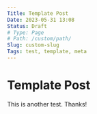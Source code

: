 ```yaml
---
Title: Template Post
Date: 2023-05-31 13:08
Status: Draft
# Type: Page
# Path: /custom/path/
Slug: custom-slug
Tags: test, template, meta
---
```


# Template Post

This is another test. Thanks!